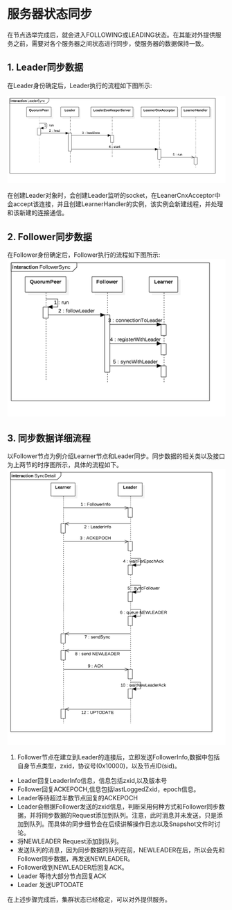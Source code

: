 # 服务器状态同步

在节点选举完成后，就会进入FOLLOWING或LEADING状态。在其能对外提供服务之前，需要对各个服务器之间状态进行同步，使服务器的数据保持一致。

## 1. Leader同步数据
在Leader身份确定后，Leader执行的流程如下图所示:

![LeaderSync](images/leader_sync.png)

在创建Leader对象时，会创建Leader监听的socket，在LeanerCnxAcceptor中会accept该连接，并且创建LearnerHandler的实例，该实例会新建线程，并处理和该新建的连接通信。

## 2. Follower同步数据
在Follower身份确定后，Follower执行的流程如下图所示:
![FollowerSync](images/follower_sync.png)

## 3. 同步数据详细流程
以Follower节点为例介绍Learner节点和Leader同步。同步数据的相关类以及接口为上两节的时序图所示，具体的流程如下。
![FollowerSync](images/sync_detail.png)

1. Follower节点在建立到Leader的连接后，立即发送FollowerInfo,数据中包括自身节点类型，zxid，协议号(0x10000)，以及节点ID(sid)。
* Leader回复LeaderInfo信息，信息包括zxid,以及版本号
* Follower回复ACKEPOCH,信息包括lastLoggedZxid，epoch信息。
* Leader等待超过半数节点回复的ACKEPOCH
* Leader会根据Follower发送的zxid信息，判断采用何种方式和Follower同步数据，并将同步数据的Request添加到队列。注意，此时消息并未发送，只是添加到队列。而具体的同步细节会在后续讲解操作日志以及Snapshot文件时讨论。
* 将NEWLEADER Request添加到队列。
* 发送队列的消息，因为同步数据的队列在前，NEWLEADER在后，所以会先和Follower同步数据，再发送NEWLEADER。
* Follower收到NEWLEADER后回复ACK。
* Leader 等待大部分节点回复ACK
* Leader 发送UPTODATE

在上述步骤完成后，集群状态已经稳定，可以对外提供服务。







